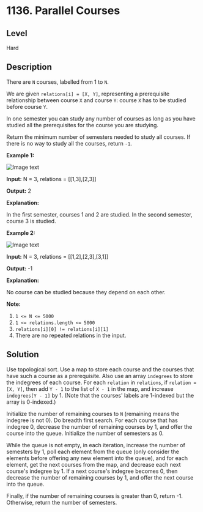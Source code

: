 # 1136. Parallel Courses
## Level
Hard

## Description
There are `N` courses, labelled from 1 to `N`.

We are given `relations[i] = [X, Y]`, representing a prerequisite relationship between course `X` and course `Y`: course `X` has to be studied before course `Y`.

In one semester you can study any number of courses as long as you have studied all the prerequisites for the course you are studying.

Return the minimum number of semesters needed to study all courses. If there is no way to study all the courses, return `-1`.

**Example 1:**

![Image text](https://assets.leetcode.com/uploads/2019/04/20/1316_ex1.png)

**Input:** N = 3, relations = [[1,3],[2,3]]

**Output:** 2

**Explanation:**

In the first semester, courses 1 and 2 are studied. In the second semester, course 3 is studied.

**Example 2:**

![Image text](https://assets.leetcode.com/uploads/2019/04/20/1316_ex2.png)

**Input:** N = 3, relations = [[1,2],[2,3],[3,1]]

**Output:** -1

**Explanation:**

No course can be studied because they depend on each other.

**Note:**

1. `1 <= N <= 5000`
2. `1 <= relations.length <= 5000`
3. `relations[i][0] != relations[i][1]`
4. There are no repeated relations in the input.

## Solution
Use topological sort. Use a map to store each course and the courses that have such a course as a prerequisite. Also use an array `indegrees` to store the indegrees of each course. For each `relation` in `relations`, if `relation = [X, Y]`, then add `Y - 1` to the list of `X - 1` in the map, and increase `indegrees[Y - 1]` by 1. (Note that the courses' labels are 1-indexed but the array is 0-indexed.)

Initialize the number of remaining courses to `N` (remaining means the indegree is not 0). Do breadth first search. For each course that has indegree 0, decrease the number of remaining courses by 1, and offer the course into the queue. Initialize the number of semesters as 0.

While the queue is not empty, in each iteration, increase the number of semesters by 1, poll each element from the queue (only consider the elements before offering any new element into the queue), and for each element, get the next courses from the map, and decrease each next course's indegree by 1. If a next course's indegree becomes 0, then decrease the number of remaining courses by 1, and offer the next course into the queue.

Finally, if the number of remaining courses is greater than 0, return -1. Otherwise, return the number of semesters.
